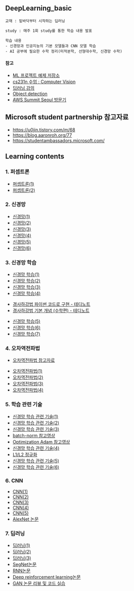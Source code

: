 ## DeepLearning_basic
```
교재 : 밑바닥부터 시작하는 딥러닝

study : 매주 1회 study를 통한 학습 내용 발표

학습 내용
- 신경망과 인공지능의 기본 모델들과 CNN 모델 학습
- AI 공부에 필요한 수학 정리(미적분학, 선형대수학, 신경망 수학)
```

#### 참고

- [ML 프로젝트 예제 저장소](https://github.com/ml-tooling/best-of-ml-python)
- [cs231n 수업 : Computer Vision](https://cs231n.github.io/)
- [딥러닝 강의](https://atcold.github.io/pytorch-Deep-Learning/)
- [Object detection](https://www.youtube.com/watch?v=GSwYGkTfOKk&list=PL_IHmaMAvkVxdDOBRg2CbcJBq9SY7ZUvs)
- [AWS Summit Seoul 방문기](https://pred0771.tistory.com/161)

## Microsoft student partnership 참고자료
- https://u0jin.tistory.com/m/68
- https://blog.aaronroh.org/77
- https://studentambassadors.microsoft.com/

## Learning contents

### 1. 퍼셉트론 
- [퍼셉트론(1)](https://pred0771.tistory.com/92)    
- [퍼셉트론(2)](https://pred0771.tistory.com/93)

### 2. 신경망 
- [신경망(1)](https://pred0771.tistory.com/94) 
- [신경망(2)](https://pred0771.tistory.com/95)
- [신경망(3)](https://pred0771.tistory.com/100)
- [신경망(4)](https://pred0771.tistory.com/103)
- [신경망(5)](https://pred0771.tistory.com/104)
- [신경망(6)](https://pred0771.tistory.com/105)

### 3. 신경망 학습
- [신경망 학습(1)](https://pred0771.tistory.com/106)
- [신경망 학습(2)](https://pred0771.tistory.com/110)
- [신경망 학습(3)](https://pred0771.tistory.com/111)
- [신경망 학습(4)](https://pred0771.tistory.com/112)
* [경사하강법 파이썬 코드로 구현 - 테디노트](https://www.youtube.com/watch?v=KgH3ZWmMxLE)
* [경사하강법 기본 개념 (수학편) - 테디노트](https://www.youtube.com/watch?v=GEdLNvPIbiM)
- [신경망 학습(5)](https://pred0771.tistory.com/113)
- [신경망 학습(6)](https://pred0771.tistory.com/114)
- [신경망 학습(7)](https://pred0771.tistory.com/115)

### 4. 오차역전파법
* [오차역전파법 참고자료](https://www.youtube.com/watch?v=1Q_etC_GHHk)
- [오차역전파법(1)](https://pred0771.tistory.com/116)
- [오차역전파법(2)](https://pred0771.tistory.com/119)
- [오차역전파법(3)](https://pred0771.tistory.com/122)
- [오차역전파법(4)](https://pred0771.tistory.com/124)

### 5. 학습 관련 기술
- [신경망 학습 관련 기술(1)](https://pred0771.tistory.com/130)
- [신경망 학습 관련 기술(2)](https://pred0771.tistory.com/132)
- [신경망 학습 관련 기술(3)](https://pred0771.tistory.com/133)
- [batch-norm 참고영상](https://m.youtube.com/watch?v=nUUqwaxLnWs)
- [Optimization Adam 참고영상](https://m.youtube.com/watch?v=JXQT_vxqwIs)
- [신경망 학습 관련 기술(4)](https://pred0771.tistory.com/134)
- [L1/L2 정규화](https://www.youtube.com/watch?v=01qqdvP0sdU&list=PL9mhQYIlKEhewXqJaTy_wd5emhDwW6JU6&index=8)
- [신경망 학습 관련 기술(5)](https://pred0771.tistory.com/136)
- [신경망 학습 관련 기술(6)](https://pred0771.tistory.com/137)

### 6. CNN
- [CNN(1)](https://pred0771.tistory.com/138)
- [CNN(2)](https://pred0771.tistory.com/139)
- [CNN(3)](https://pred0771.tistory.com/140)
- [CNN(4)](https://pred0771.tistory.com/141)
- [CNN(5)](https://pred0771.tistory.com/142)
- [AlexNet 논문](https://papers.nips.cc/paper/2012/file/c399862d3b9d6b76c8436e924a68c45b-Paper.pdf)

### 7. 딥러닝
- [딥러닝(1)](https://pred0771.tistory.com/143)
- [딥러닝(2)](https://pred0771.tistory.com/144)
- [딥러닝(3)](https://pred0771.tistory.com/145)
- [SegNet논문](https://ieeexplore.ieee.org/stamp/stamp.jsp?tp=&arnumber=7803544)
- [RNN논문](https://reader.elsevier.com/reader/sd/pii/S0167278919305974?token=7AAB43B58F0D1C6D39603DCAF2BAB4B13DD6FBC7C7513CC1FD8EA92FE4033CB5D671CE465955128A28FFF207C5982954&originRegion=us-east-1&originCreation=20230223154901)
- [Deep reinforcement learning논문](https://arxiv.org/pdf/1701.07274.pdf)
- [GAN 논문 리뷰 및 코드 실습](https://www.youtube.com/watch?v=AVvlDmhHgC4)

